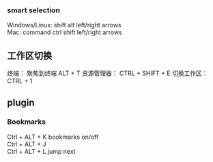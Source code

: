 

### smart selection
Windows/Linux:  shift alt left/right arrows  
Mac:            command ctrl shift left/right arrows



## 工作区切换
终端： 聚焦到终端         ALT + T
资源管理器：             CTRL + SHIFT + E
切换工作区：             CTRL + 1


## plugin

### Bookmarks
Ctrl + ALT +  K    bookmarks on/off  
Ctrl + ALT +  J  
Ctrl + ALT +  L    jump next

